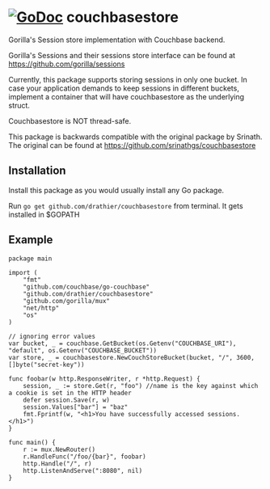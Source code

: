 [![GoDoc](https://godoc.org/github.com/drathier/couchbasestore?status.png)](http://godoc.org/github.com/drathier/couchbasestore)
couchbasestore
==============

Gorilla's Session store implementation with Couchbase backend.

Gorilla's Sessions and their sessions store interface can be found at https://github.com/gorilla/sessions

Currently, this package supports storing sessions in only one bucket. In case your application demands to keep sessions in different buckets, implement a container that will have couchbasestore as the underlying struct.

Couchbasestore is NOT thread-safe.

This package is backwards compatible with the original package by Srinath.
The original can be found at https://github.com/srinathgs/couchbasestore

Installation
----------

Install this package as you would usually install any Go package.

Run `go get github.com/drathier/couchbasestore` from terminal. It gets installed in $GOPATH


Example
--------

    package main

    import (
        "fmt"
        "github.com/couchbase/go-couchbase"
        "github.com/drathier/couchbasestore"
        "github.com/gorilla/mux"
        "net/http"
        "os"
    )

    // ignoring error values
    var bucket, _ = couchbase.GetBucket(os.Getenv("COUCHBASE_URI"), "default", os.Getenv("COUCHBASE_BUCKET"))
    var store, _ = couchbasestore.NewCouchStoreBucket(bucket, "/", 3600, []byte("secret-key"))

    func foobar(w http.ResponseWriter, r *http.Request) {
        session, _ := store.Get(r, "foo") //name is the key against which a cookie is set in the HTTP header
        defer session.Save(r, w)
        session.Values["bar"] = "baz"
        fmt.Fprintf(w, "<h1>You have successfully accessed sessions.</h1>")
    }

    func main() {
        r := mux.NewRouter()
        r.HandleFunc("/foo/{bar}", foobar)
        http.Handle("/", r)
        http.ListenAndServe(":8080", nil)
    }
